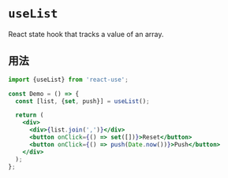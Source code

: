 # `useList`

React state hook that tracks a value of an array.


## 用法

```jsx
import {useList} from 'react-use';

const Demo = () => {
  const [list, {set, push}] = useList();

  return (
    <div>
      <div>{list.join(',')}</div>
      <button onClick={() => set([])}>Reset</button>
      <button onClick={() => push(Date.now())}>Push</button>
    </div>
  );
};
```
